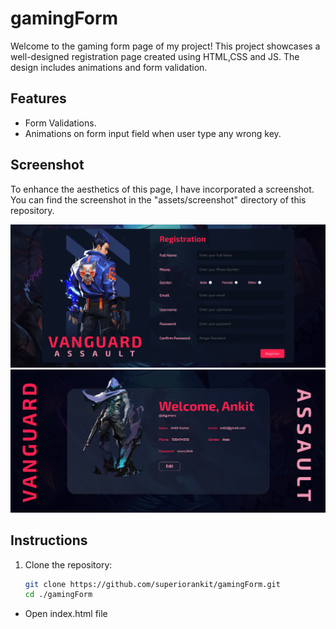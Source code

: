# gamingForm

Welcome to the gaming form page of my project! This project showcases a well-designed registration page created using HTML,CSS and JS. The design includes animations and form validation.

## Features

- Form Validations.
- Animations on form input field when user type any wrong key.


## Screenshot

To enhance the aesthetics of this page, I have incorporated a screenshot. You can find the screenshot in the "assets/screenshot" directory of this repository.

![Original Photo](./assets/screenshot/registrationPage.png)
![Original Photo](./assets/screenshot/profilePage.png)


## Instructions

1. Clone the repository:

   ```bash
   git clone https://github.com/superiorankit/gamingForm.git
   cd ./gamingForm

- Open index.html file
